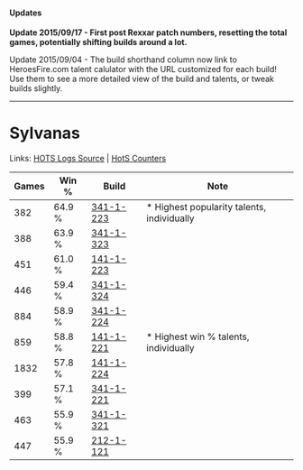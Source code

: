 #### Updates
**Update 2015/09/17 - First post Rexxar patch numbers, resetting the total games, potentially shifting builds around a lot.**

Update 2015/09/04 - The build shorthand column now link to HeroesFire.com talent calulator with the URL customized for each build!  
Use them to see a more detailed view of the build and talents, or tweak builds slightly.

***

# Sylvanas

Links: [HOTS Logs Source](https://www.hotslogs.com/Sitewide/HeroDetails?Hero=Sylvanas) | [HotS Counters](http://hotscounters.com/#/hero/Sylvanas)

Games  | Win %  | Build     | Note
-----  | -----  | -----     | ----
382    | 64.9 % | [341-1-223](http://www.heroesfire.com/hots/talent-calculator/sylvanas#pAEN) | * Highest popularity talents, individually
388    | 63.9 % | [341-1-323](http://www.heroesfire.com/hots/talent-calculator/sylvanas#pAFx) | 
451    | 61.0 % | [141-1-223](http://www.heroesfire.com/hots/talent-calculator/sylvanas#hXyN) | 
446    | 59.4 % | [341-1-324](http://www.heroesfire.com/hots/talent-calculator/sylvanas#pAFy) | 
884    | 58.9 % | [341-1-224](http://www.heroesfire.com/hots/talent-calculator/sylvanas#pAEO) | 
859    | 58.8 % | [141-1-221](http://www.heroesfire.com/hots/talent-calculator/sylvanas#hXyL) | * Highest win % talents, individually
1832   | 57.8 % | [141-1-224](http://www.heroesfire.com/hots/talent-calculator/sylvanas#hXyO) | 
399    | 57.1 % | [341-1-221](http://www.heroesfire.com/hots/talent-calculator/sylvanas#pAEL) | 
463    | 55.9 % | [341-1-321](http://www.heroesfire.com/hots/talent-calculator/sylvanas#pAFv) | 
447    | 55.9 % | [212-1-121](http://www.heroesfire.com/hots/talent-calculator/sylvanas#kFGX) | 
